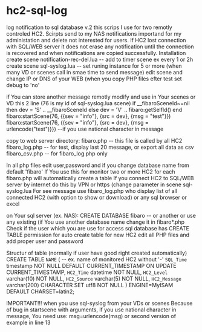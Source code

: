 # hc2-sql-log
log notification to sql database v.2
this scrips I use for two remotly controled HC2. Scirpts send to my NAS notifications importand for my administation and delete not interested for users. 
If HC2 lost connection with SQL/WEB server it does not erase any notification until the connection is recovered and when notifications are copied successfully. 
Installation
    create scene notification-rec-del.lua           -- add to timer scene ex every 1 or 2h
    create scene sql-syslog.lua                     -- set runing instance for 5 or more (when many VD or scenes call in smae time to send message)
    edit scene and change IP or DNS of your WEB (when you copy PHP files
    efter test set debug to 'no'
    
if You can store another message remotly modify and use in Your scenes or VD this 2 line (76 is my id of sql-syslog.lua scene)
    if __fibaroSceneId~=nil then dev = 'S' .. __fibaroSceneId else dev = 'V' .. fibaro:getSelfId() end
    fibaro:startScene(76, {{sev = "info"}, {src = dev}, {msg = "test"}})
    fibaro:startScene(76, {{sev = "info"}, {src = dev}, {msg = urlencode("test")}})  --if you use national character in message

copy to web server directory:
  fibaro.php           -- this file is called by all HC2
  fibaro_log.php       -- for test, display last 20 message, or export all data as csv
  fibaro_csv.php       -- for fibaro_log.php only

In all php files edit user,password and if you change database name from default 'fibaro'
If You use this for monitor two or more HC2 for each fibaro.php will automatically create a table
If you connect HC2 to SQL/WEB server by internet do this by VPN or https (change parameter in scene sql-syslog.lua 
For see message use fibaro_log.php who display list of all connected HC2 (with option to show or download) or any sql browser or excel 

on Your sql server (ex. NAS):
    CREATE DATABASE fibaro      -- or another or use any existing (if You use another database name change it in fibaro*.php
Check if the user which you are use for access sql database has CREATE TABLE permission for auto create table for new HC2
edit all PHP files and add proper user and password

Structur of table (normally if user have good right created automatically)
    CREATE TABLE `NAME` (      -- ex. name of monitored HC2 without '-'
      `SQL_Time` timestamp NOT NULL DEFAULT CURRENT_TIMESTAMP ON UPDATE CURRENT_TIMESTAMP,
      `HC2_Time` datetime NOT NULL,
      `HC2_Level` varchar(10) NOT NULL,
      `HC2_Source` varchar(5) NOT NULL,
      `HC2_Message` varchar(200) CHARACTER SET utf8 NOT NULL
    ) ENGINE=MyISAM DEFAULT CHARSET=latin2;



IMPORTANT!!! when you use sql-syslog from your VDs or scenes
Because of bug in startscene with arguments, if you use national character in message, You need use:
msg=urlencode(msg) or second version of example in line 13

